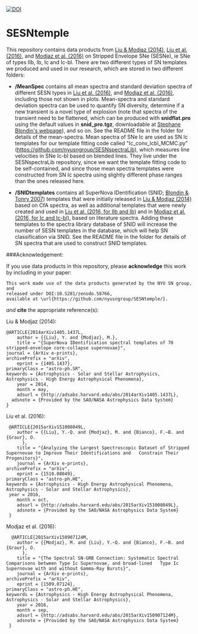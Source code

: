 [![DOI](https://zenodo.org/badge/22593/nyusngroup/SESNtemple.svg)](https://zenodo.org/badge/latestdoi/22593/nyusngroup/SESNtemple)

# SESNtemple

This repository contains data products from [Liu & Modjaz (2014)](http://adsabs.harvard.edu/abs/2014arXiv1405.1437L), [Liu et al. (2016)](http://adsabs.harvard.edu/abs/2015arXiv151008049L), and [Modjaz et al. (2016)](http://adsabs.harvard.edu/abs/2015arXiv150907124M) on Stripped Envelope SNe (SESNe), ie SNe of types IIb, Ib, Ic and Ic-bl. There are two different types of SN templates we produced and used in our research, which are stored in two different folders:
- <b>/MeanSpec</b> contains all mean spectra and standard deviation spectra of different SESN types in [Liu et al. (2016)](http://adsabs.harvard.edu/abs/2015arXiv151008049L), and [Modjaz et al. (2016)](http://adsabs.harvard.edu/abs/2015arXiv150907124M), including those not shown in plots. Mean-spectra and standard deviation spectra can be used to quantify SN diversity, determine if a new transient is a novel type of explosion (note that spectra of the transient need to be flattened, which can be produced with **snidflat.pro** using the default values in **snid_pro.tgz**, downloadable at [Stephane Blondin's webpage](https://people.lam.fr/blondin.stephane/software/snid/index.html#Download)), and so on. See the README file in the folder for details of the mean-spectra. Mean spectra of SNe Ic are used as SN Ic templates for our template fitting code called "Ic_conv_Icbl_MCMC.py" (https://github.com/nyusngroup/SESNspectraLib), which measures line velocities in SNe Ic-bl based on blended lines. They live under the SESNspectraLib repository, since we want the template fitting code to be self-contained, and since those mean spectra templates were constructed from SN Ic spectra using slightly different phase ranges than the ones released here.
 
- <b>/SNIDtemplates</b> contains all SuperNova IDentification (SNID; [Blondin & Tonry 2007](http://adsabs.harvard.edu/abs/2007ApJ...666.1024B)) templates that were initially released in [Liu & Modjaz (2014)](http://adsabs.harvard.edu/abs/2014arXiv1405.1437L) based on CfA spectra, as well as additional templates that were newly created and used in [Liu et al. (2016, for IIb and Ib)](http://adsabs.harvard.edu/abs/2015arXiv151008049L) and in [Modjaz et al. (2016, for Ic and Ic-bl)](http://adsabs.harvard.edu/abs/2015arXiv150907124M), based on literature spectra. Adding these templates to the spectra library database of SNID will increase the number of SESN templates in the database, which will help SN classification via SNID. See the README file in the folder for details of SN spectra that are used to construct SNID templates.

###Acknowledgement:

If you use data products in this repository, please <b>acknowledge</b> this work by including in your paper:

	This work made use of the data products generated by the NYU SN group, and 
	released under DOI:10.5281/zenodo.58766, 
	available at \url{https://github.com/nyusngroup/SESNtemple/}.
	  
*and* <b>cite</b> the appropriate reference(s):

Liu & Modjaz (2014):

  	@ARTICLE{2014arXiv1405.1437L,
    	author = {{Liu}, Y. and {Modjaz}, M.},
     	title = "{SuperNova IDentification spectral templates of 70 stripped-envelope core-collapse supernovae}",
   	journal = {ArXiv e-prints},
  	archivePrefix = "arXiv",
     	eprint = {1405.1437},
   	primaryClass = "astro-ph.SR",
   	keywords = {Astrophysics - Solar and Stellar Astrophysics, Astrophysics - High Energy Astrophysical Phenomena},
       	year = 2014,
     	month = may,
    	adsurl = {http://adsabs.harvard.edu/abs/2014arXiv1405.1437L},
	  adsnote = {Provided by the SAO/NASA Astrophysics Data System}
  	}

Liu et al. (2016):

	 @ARTICLE{2015arXiv151008049L,
     	author = {{Liu}, Y.-Q. and {Modjaz}, M. and {Bianco}, F.~B. and {Graur}, O.
		  },
      	title = "{Analyzing the Largest Spectroscopic Dataset of Stripped Supernovae to Improve Their Identifications and   Constrain Their Progenitors}",
    	journal = {ArXiv e-prints},
  	archivePrefix = "arXiv",
     	eprint = {1510.08049},
  	primaryClass = "astro-ph.HE",
   	keywords = {Astrophysics - High Energy Astrophysical Phenomena, Astrophysics - Solar and Stellar Astrophysics},
	 year = 2016,
      	month = oct,
    	adsurl = {http://adsabs.harvard.edu/abs/2015arXiv151008049L},
    	adsnote = {Provided by the SAO/NASA Astrophysics Data System} 
	 }

Modjaz et al. (2016):
  
	  @ARTICLE{2015arXiv150907124M,
     	author = {{Modjaz}, M. and {Liu}, Y.~Q. and {Bianco}, F.~B. and {Graur}, O.
		  },
      	title = "{The Spectral SN-GRB Connection: Systematic Spectral Comparisons between Type Ic Supernovae, and broad-lined 	Type Ic Supernovae with and without Gamma-Ray Bursts}",
    	journal = {ArXiv e-prints},
  	archivePrefix = "arXiv",
     	eprint = {1509.07124},
  	primaryClass = "astro-ph.HE",
   	keywords = {Astrophysics - High Energy Astrophysical Phenomena, Astrophysics - Solar and Stellar Astrophysics},
       	year = 2016,
      	month = sep,
    	adsurl = {http://adsabs.harvard.edu/abs/2015arXiv150907124M},
    	adsnote = {Provided by the SAO/NASA Astrophysics Data System}
	 }
  
  
